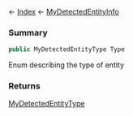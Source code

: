 ← [Index](Api-Index) ← [MyDetectedEntityInfo](Sandbox.ModAPI.Ingame.MyDetectedEntityInfo)

### Summary

```csharp
public MyDetectedEntityType Type
```

Enum describing the type of entity

### Returns

[MyDetectedEntityType](Sandbox.ModAPI.Ingame.MyDetectedEntityType)

